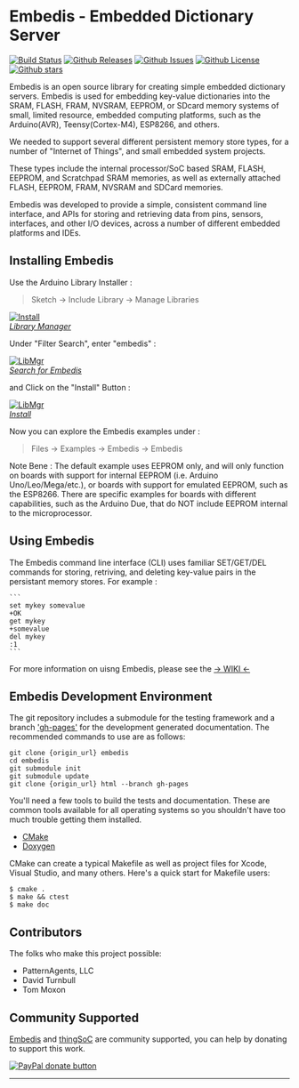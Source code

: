 # Embedis - Embedded Dictionary Server 

[![Build Status](https://travis-ci.org/thingSoC/embedis.png?branch=master)](https://travis-ci.org/thingSoC/embedis)
[![Github Releases](https://img.shields.io/github/release/thingSoC/embedis.svg)](https://github.com/thingSoC/embedis/releases)
[![Github Issues](https://img.shields.io/github/issues/thingSoC/embedis.svg)](https://github.com/thingSoC/embedis/issues)
[![Github License](https://img.shields.io/github/license/thingSoC/embedis.svg)](https://github.com/thingSoC/embedis)
[![Github stars](https://img.shields.io/github/stars/thingSoC/embedis.svg)](https://github.com/thingSoC/embedis)

Embedis is an open source library for creating simple embedded dictionary servers.
Embedis is used for embedding key-value dictionaries into the
SRAM, FLASH, FRAM, NVSRAM, EEPROM, or SDcard memory systems
of small, limited resource, embedded computing platforms,
such as the Arduino(AVR), Teensy(Cortex-M4), ESP8266, and others.

We needed to support several different persistent memory store types,
for a number of "Internet of Things", and small embedded system projects.

These types include the internal processor/SoC based SRAM, FLASH, EEPROM,
and Scratchpad SRAM memories, as well as externally attached FLASH, EEPROM,
FRAM, NVSRAM and SDCard memories.

Embedis was developed to provide a simple, consistent command line interface, and APIs
for storing and retrieving data from pins, sensors, interfaces, and other I/O devices,
across a number of different embedded platforms and IDEs.

## Installing Embedis 

Use the Arduino Library Installer :
> Sketch -> Include Library -> Manage Libraries

[![Install](http://thingsoc.github.io/img/projects/embedis/library_manager.png?raw=true)  
*Library Manager*](http://thingsoc.github.io/embedis/wiki)

Under "Filter Search", enter "embedis" :

[![LibMgr](http://thingsoc.github.io/img/projects/embedis/libraries.png?raw=true)  
*Search for Embedis*](http://thingsoc.github.io/embedis/wiki)


and Click on the "Install" Button :

[![LibMgr](http://thingsoc.github.io/img/projects/embedis/library_search.png?raw=true)  
*Install*](http://thingsoc.github.io/embedis/wiki)

Now you can explore the Embedis examples under :

> Files -> Examples -> Embedis -> Embedis

Note Bene : The default example uses EEPROM only, and will only function
on boards with support for internal EEPROM (i.e. Arduino Uno/Leo/Mega/etc.),
or boards with support for emulated EEPROM, such as the ESP8266.
There are specific examples for boards with different capabilities, such as the Arduino Due,
that do NOT include EEPROM internal to the microprocessor.

## Using Embedis

The Embedis command line interface (CLI) uses familiar SET/GET/DEL commands
for storing, retriving, and deleting key-value pairs in the persistant memory stores.
For example :

    ```
    set mykey somevalue
    +OK
    get mykey
    +somevalue
    del mykey
    :1
    ```

For more information on uisng Embedis, please see the [-> WIKI <-](https://github.com/thingSoC/embedis/wiki/)

## Embedis Development Environment

The git repository includes a submodule for the testing framework and a
branch ['gh-pages'](http://thingSoC.github.io/embedis) for the development generated documentation. 
The recommended commands to use are as follows:

```
git clone {origin_url} embedis
cd embedis
git submodule init
git submodule update
git clone {origin_url} html --branch gh-pages
```

You'll need a few tools to build the tests and documentation. These are
common tools available for all operating systems so you shouldn't have
too much trouble getting them installed.

 * [CMake](http://www.cmake.org)
 * [Doxygen](http://www.doxygen.org)

CMake can create a typical Makefile as well as project files for Xcode,
Visual Studio, and many others. Here's a quick start for Makefile users:

```
$ cmake .
$ make && ctest
$ make doc
```

## Contributors

The folks who make this project possible:

 * PatternAgents, LLC
 * David Turnbull
 * Tom Moxon
 

## Community Supported

[Embedis](https://github.com/thingSoC/embedis) and  [thingSoC](http://www.thingsoc.com) are community supported, you can help by donating to support this work.

<span class="badge-paypal"><a href="https://www.paypal.com/cgi-bin/webscr?cmd=_s-xclick&amp;hosted_button_id=5NPC24C7VQ89L" title="Donate to this project using Paypal"><img src="https://img.shields.io/badge/paypal-donate-yellow.svg" alt="PayPal donate button" /></a></span>

-------------------------------------------------------
